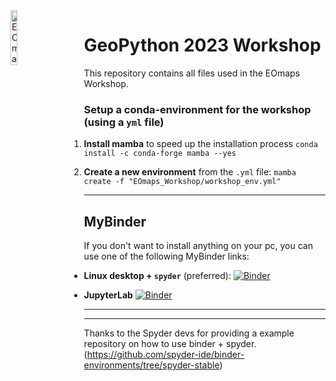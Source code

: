 <img alt=EOmaps src=https://raw.githubusercontent.com/raphaelquast/EOmaps/dev/docs/_static/logo.png width=15% align="left" style="margin:0 3em 0 0">

# <b>GeoPython 2023 Workshop</b>

This repository contains all files used in the EOmaps Workshop.


### Setup a conda-environment for the workshop (using a `yml` file)

1. **Install mamba** to speed up the installation process
  `conda install -c conda-forge mamba --yes`

2. **Create a new environment** from the `.yml` file:
    `mamba create -f "EOmaps_Workshop/workshop_env.yml"`


<hr>

## MyBinder

If you don't want to install anything on your pc, you can use one of the following MyBinder links:


- **Linux desktop + `spyder`** (preferred):
  [![Binder](https://mybinder.org/badge_logo.svg)](https://mybinder.org/v2/gh/raphaelquast/EOmaps_GeoPython2023/desktop)

- **JupyterLab**
  [![Binder](https://mybinder.org/badge_logo.svg)](https://mybinder.org/v2/gh/raphaelquast/EOmaps_GeoPython2023/master)



<hr>
<hr>


Thanks to the Spyder devs for providing a example repository on how to use binder + spyder.
(https://github.com/spyder-ide/binder-environments/tree/spyder-stable)
